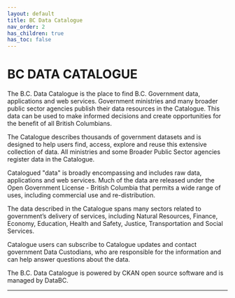 ```yaml
---
layout: default
title: BC Data Catalogue
nav_order: 2
has_children: true
has_toc: false
---
```


# BC DATA CATALOGUE

The B.C. Data Catalogue is the place to find B.C. Government data, applications and web services. Government ministries and many broader public sector agencies publish their data resources in the Catalogue.  This data can be used to make informed decisions and create opportunities for the benefit of all British Columbians.

The Catalogue describes thousands of government datasets and is designed to help users find, access, explore and reuse this extensive collection of data. All ministries and some Broader Public Sector agencies register data in the Catalogue.

Catalogued "data" is broadly encompassing and includes raw data, applications and web services. Much of the data are released under the Open Government License - British Columbia that permits a wide range of uses, including commercial use and re-distribution.

The data described in the Catalogue spans many sectors related to government’s delivery of services, including Natural Resources, Finance, Economy, Education, Health and Safety, Justice, Transportation and Social Services.

Catalogue users can subscribe to Catalogue updates and contact government Data Custodians, who are responsible for the information and can help answer questions about the data.

The B.C. Data Catalogue is powered by CKAN open source software and is managed by DataBC.

-------------------------------------------------------
